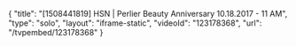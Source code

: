 {
    "title": "[1508441819] HSN | Perlier Beauty Anniversary 10.18.2017 - 11 AM",
    "type": "solo",
    "layout": "iframe-static",
    "videoId": "123178368",
    "url": "\/tvpembed\/123178368"
}